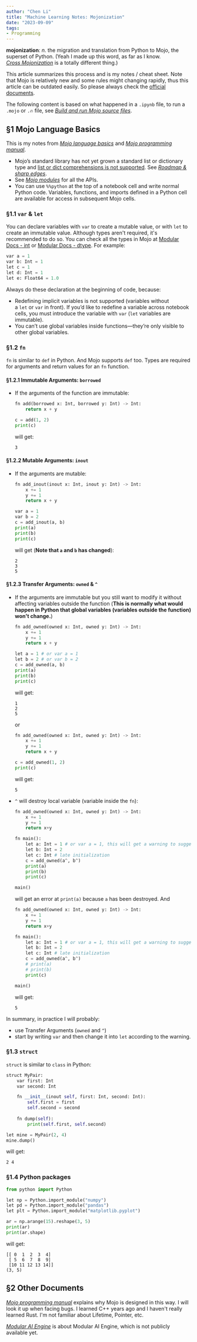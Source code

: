 ```yaml
---
author: "Chen Li"
title: "Machine Learning Notes: Mojonization"
date: "2023-09-09"
tags: 
- Programming
---
```


__mojonization__: _n._ the migration and translation from Python to Mojo, the superset of Python. (Yeah I made up this word, as far as I know. [_Cross Mojonization_](http://darkbluejacket.blogspot.com/2015/09/the-glory-of-cross-mojonization.html) is a totally different thing.)

This article summarizes this process and is my notes / cheat sheet. Note that Mojo is relatively new and some rules might changing rapidly, thus this article can be outdated easily. So please always check the [official documents](https://docs.modular.com/).

The following content is based on what happened in a `.ipynb` file, to run a `.mojo` or `.🔥` file, see [_Build and run Mojo source files_](https://docs.modular.com/mojo/manual/get-started/hello-world.html#build-and-run-mojo-source-files).

## §1 Mojo Language Basics

This is my notes from [_Mojo language basics_](https://docs.modular.com/mojo/manual/basics/) and [_Mojo programming manual_](https://docs.modular.com/mojo/programming-manual.html).

- Mojo’s standard library has not yet grown a standard list or dictionary type and [list or dict comprehensions is not supported](https://docs.modular.com/mojo/roadmap.html#no-list-or-dict-comprehensions). See [_Roadmap & sharp edges_](https://docs.modular.com/mojo/roadmap.html).
- See [_Mojo modules_](https://docs.modular.com/mojo/lib.html) for all the APIs.
- You can use `%%python` at the top of a notebook cell and write normal Python code. Variables, functions, and imports defined in a Python cell are available for access in subsequent Mojo cells.

### §1.1 `var` & `let`

You can declare variables with `var` to create a mutable value, or with `let` to create an immutable value. Although types aren't required, it's recommended to do so. You can check all the types in Mojo at [Modular Docs - int](https://docs.modular.com/mojo/stdlib/builtin/int.html) or [Modular Docs - dtype](https://docs.modular.com/mojo/stdlib/builtin/dtype.html). For example:
```python
var a = 1
var b: Int = 1
let c = 1
let d: Int = 1
let e: Float64 = 1.0
```

Always do these declaration at the beginning of code, because:
- Redefining implicit variables is not supported (variables without a `let` or `var` in front). If you’d like to redefine a variable across notebook cells, you must introduce the variable with `var` (`let` variables are immutable). 
- You can’t use global variables inside functions—they’re only visible to other global variables.

### §1.2 `fn`

`fn` is similar to `def` in Python. And Mojo supports `def` too. Types are required for arguments and return values for an `fn` function.

#### §1.2.1 Immutable Arguments: `borrowed`

- If the arguments of the function are immutable:
    ```python
    fn add(borrowed x: Int, borrowed y: Int) -> Int:
        return x + y
    
    c = add(1, 2)
    print(c)
    ```
    will get:
    ```Shell
    3
    ```

#### §1.2.2 Mutable Arguments: `inout`

- If the arguments are mutable:
    ```python
    fn add_inout(inout x: Int, inout y: Int) -> Int:
        x += 1
        y += 1
        return x + y
    
    var a = 1
    var b = 2
    c = add_inout(a, b)
    print(a)
    print(b)
    print(c)
    ```
    will get (__Note that `a` and `b` has changed__):
    ```Shell
    2
    3
    5
    ```

#### §1.2.3 Transfer Arguments: `owned` & `^`

- If the arguments are immutable but you still want to modify it without affecting variables outside the function (__This is normally what would happen in Python that global variables (variables outside the function) won't change.__)
    ```python
    fn add_owned(owned x: Int, owned y: Int) -> Int:
        x += 1
        y += 1
        return x + y
    
    let a = 1 # or var a = 1
    let b = 2 # or var b = 2
    c = add_owned(a, b)
    print(a)
    print(b)
    print(c)
    ```
    will get:
    ```Shell
    1
    2
    5
    ```
    or
    ```python
    fn add_owned(owned x: Int, owned y: Int) -> Int:
        x += 1
        y += 1
        return x + y
    
    c = add_owned(1, 2)
    print(c)
    ```
    will get:
    ```Shell
    5
    ```

- `^` will destroy local variable (variable inside the `fn`):
    ```python
    fn add_owned(owned x: Int, owned y: Int) -> Int:
        x += 1
        y += 1
        return x+y
    
    fn main():
        let a: Int = 1 # or var a = 1, this will get a warning to suggest using let because a is never mutated
        let b: Int = 2
        let c: Int # late initialization
        c = add_owned(a^, b^)
        print(a)
        print(b)
        print(c)
    
    main()
    ```
    will get an error at `print(a)` because `a` has been destroyed. And
    ```python
    fn add_owned(owned x: Int, owned y: Int) -> Int:
        x += 1
        y += 1
        return x+y
    
    fn main():
        let a: Int = 1 # or var a = 1, this will get a warning to suggest using let because a is never mutated
        let b: Int = 2
        let c: Int # late initialization
        c = add_owned(a^, b^)
        # print(a)
        # print(b)
        print(c)
    
    main()
    ```
    will get:
    ```Shell
    5
    ```

In summary, in practice I will probably:
- use Transfer Arguments (`owned` and `^`)
- start by writing `var` and then change it into `let` according to the warning.

### §1.3 `struct`

`struct` is similar to `class` in Python:
```python
struct MyPair:
    var first: Int
    var second: Int

    fn __init__(inout self, first: Int, second: Int):
        self.first = first
        self.second = second
    
    fn dump(self):
        print(self.first, self.second)

let mine = MyPair(2, 4)
mine.dump()
```
will get:
```Shell
2 4
```

### §1.4 Python packages

```python
from python import Python

let np = Python.import_module("numpy")
let pd = Python.import_module("pandas")
let plt = Python.import_module("matplotlib.pyplot")

ar = np.arange(15).reshape(3, 5)
print(ar)
print(ar.shape)
```
will get:
```Shell
[[ 0  1  2  3  4]
 [ 5  6  7  8  9]
 [10 11 12 13 14]]
(3, 5)
```

## §2 Other Documents

[_Mojo programming manual_](https://docs.modular.com/mojo/programming-manual.html) explains why Mojo is designed in this way. I will look it up when facing bugs. I learned C++ years ago and I haven't really learned Rust. I'm not familiar about Lifetime, Pointer, etc.

[_Modular AI Engine_](https://docs.modular.com/engine/) is about Modular AI Engine, which is not publicly available yet.